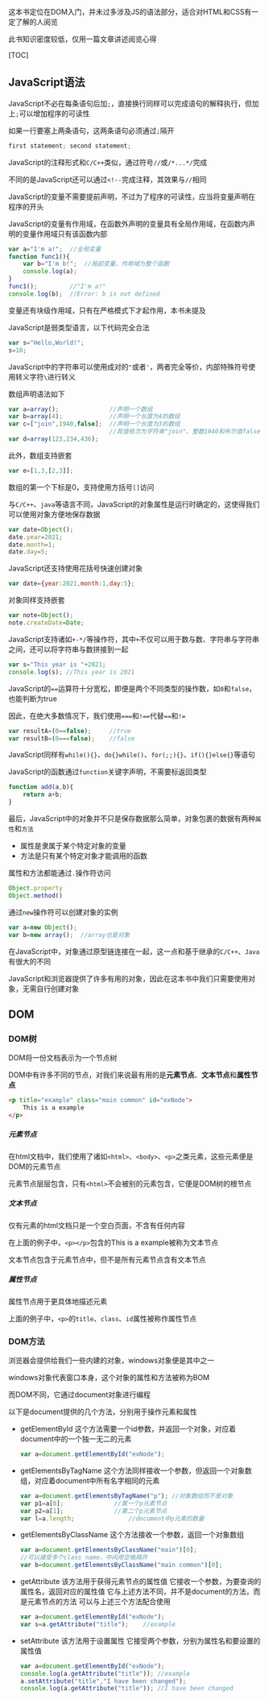 这本书定位在DOM入门，并未过多涉及JS的语法部分，适合对HTML和CSS有一定了解的人阅览

此书知识密度较低，仅用一篇文章讲述阅览心得

[TOC]



## JavaScript语法

JavaScript不必在每条语句后加`;`，直接换行同样可以完成语句的解释执行，但加上`;`可以增加程序的可读性

如果一行要塞上两条语句，这两条语句必须通过`;`隔开

```javascript
first statement; second statement;
```

JavaScript的注释形式和`C/C++`类似，通过符号`//`或`/*...*/`完成

不同的是JavaScript还可以通过`<!--`完成注释，其效果与`//`相同

JavaScript的变量不需要提前声明，不过为了程序的可读性，应当将变量声明在程序的开头

JavaScript的变量有作用域，在函数外声明的变量具有全局作用域，在函数内声明的变量作用域只有该函数内部

```javascript
var a="I'm a!";  //全局变量
function func1(){
    var b="I'm b!";  //局部变量，作用域为整个函数
    console.log(a);
}
func1();         //"I'm a!"
console.log(b);  //Error: b is not defined
```

变量还有块级作用域，只有在严格模式下才起作用，本书未提及

JavaScript是弱类型语言，以下代码完全合法

```javascript
var s="Hello,World!";
s=10;
```

JavaScript中的字符串可以使用成对的`"`或者`'`，两者完全等价，内部特殊符号使用转义字符`\`进行转义

数组声明语法如下

```javascript
var a=array();              //声明一个数组
var b=array(4);			    //声明一个长度为4的数组
var c=["join",1940,false];  //声明一个长度为3的数组
                            //其值依次为字符串"join"、整数1940和布尔值false
var d=array(123,234,436);
```

此外，数组支持嵌套

```javascript
var e=[1,3,[2,3]];
```

数组的第一个下标是0，支持使用方括号`[]`访问

与`C/C++`、`java`等语言不同，JavaScript的对象属性是运行时确定的，这使得我们可以使用对象方便地保存数据

```javascript
var date=Object();
date.year=2021;
date.month=1;
date.day=5;
```

JavaScript还支持使用花括号快速创建对象

```javascript
var date={year:2021,month:1,day:5};
```

对象同样支持嵌套

```javascript
var note=Object();
note.createDate=Date;
```

JavaScript支持诸如`+-*/`等操作符，其中`+`不仅可以用于数与数、字符串与字符串之间，还可以将字符串与数拼接到一起

```javascript
var s="This year is "+2021;
console.log(s);	//This year is 2021
```

JavaScript的`==`运算符十分宽松，即便是两个不同类型的操作数，如`0`和`false`，也能判断为true

因此，在绝大多数情况下，我们使用`===`和`!==`代替`==`和`!=`

```javascript
var resultA=(0==false);		//true
var resultB=(0===false);	//false
```

JavaScript同样有`while(){}`、`do{}while()`、`for(;;){}`、`if(){}else{}`等语句

JavaScript的函数通过`function`关键字声明，不需要标返回类型

```javascript
function add(a,b){
    return a+b;
}
```

最后，JavaScript中的对象并不只是保存数据那么简单，对象包裹的数据有两种`属性`和`方法`

* 属性是隶属于某个特定对象的变量
* 方法是只有某个特定对象才能调用的函数

属性和方法都能通过`.`操作符访问

```javascript
Object.property
Object.method()
```

通过`new`操作符可以创建对象的实例

```javascript
var a=new Object();
var b=new array();	//array也是对象
```

在JavaScript中，对象通过原型链连接在一起，这一点和基于继承的`C/C++`、`Java`有很大的不同

JavaScript和浏览器提供了许多有用的对象，因此在这本书中我们只需要使用对象，无需自行创建对象

## DOM

### DOM树

DOM将一份文档表示为一个节点树

DOM中有许多不同的节点，对我们来说最有用的是**元素节点**、**文本节点**和**属性节点**

```html
<p title="example" class="main common" id="exNode">
    This is a example
</p>
```

##### 元素节点

在html文档中，我们使用了诸如`<html>`、`<body>`、`<p>`之类元素，这些元素便是DOM的元素节点

元素节点层层包含，只有`<html>`不会被别的元素包含，它便是DOM树的根节点

##### 文本节点

仅有元素的html文档只是一个空白页面，不含有任何内容

在上面的例子中，`<p></p>`包含的This is a example被称为文本节点

文本节点包含于元素节点中，但不是所有元素节点含有文本节点

##### 属性节点

属性节点用于更具体地描述元素

上面的例子中，`<p>`的`title`、`class`、`id`属性被称作属性节点

### DOM方法

浏览器会提供给我们一些内建的对象，windows对象便是其中之一

windows对象代表窗口本身，这个对象的属性和方法被称为BOM

而DOM不同，它通过document对象进行编程

以下是document提供的几个方法，分别用于操作元素和属性

* getElementById
  这个方法需要一个id参数，并返回一个对象，对应着document中的一个独一无二的元素

  ```javascript
  var a=document.getElementById("exNode");
  ```

* getElementsByTagName
  这个方法同样接收一个参数，但返回一个对象数组，对应着document中所有名字相同的元素

  ```javascript
  var a=document.getElementsByTagName("p");	//对象数组而不是对象
  var p1=a[0];				//第一个p元素节点
  var p2=a[1];				//第二个p元素节点
  var l=a.length;				//document中p元素的数量
  ```

* getElementsByClassName
  这个方法接收一个参数，返回一个对象数组

  ```javascript
  var a=document.getElementsByClassName("main")[0];
  //可以接受多个class name，中间用空格隔开
  var b=document.getElementsByClassName("main common")[0];	
  ```

* getAttribute
  该方法用于获得元素节点的属性值
  它接收一个参数，为要查询的属性名，返回对应的属性值
  它与上述方法不同，并不是document的方法，而是元素节点的方法
  可以与上述三个方法配合使用

  ```javascript
  var a=document.getElementById("exNode");
  var s=a.getAttribute("title");	//example
  ```

* setAttribute
  该方法用于设置属性
  它接受两个参数，分别为属性名和要设置的属性值

  ```javascript
  var a=document.getElementById("exNode");
  console.log(a.getAttribute("title"));	//example
  a.setAttribute("title","I have been changed");
  console.log(a.getAttribute("title"));	//I have been changed
  ```

  